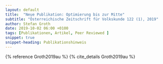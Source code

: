 ```yaml
---
layout: default
title:  "Neue Publikation: Optimierung bis zur Mitte"
subtitle: "Österreichische Zeitschrift für Volkskunde 122 (1), 2019"
author: Stefan Groth
date: 2019-10-02 06:00 +0100
tags: [Publikationen, Artikel, Peer Reviewed ]
snippet: true
snippet-heading: Publikationshinweis
---
```

{% reference Groth2019au %} {% cite_details Groth2019au %}
